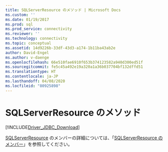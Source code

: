 ```yaml
---
title: SQLServerResource のメソッド | Microsoft Docs
ms.custom: ''
ms.date: 01/19/2017
ms.prod: sql
ms.prod_service: connectivity
ms.reviewer: ''
ms.technology: connectivity
ms.topic: conceptual
ms.assetid: 14d9226b-33df-43d3-a174-1b11ba43ab2e
author: David-Engel
ms.author: v-daenge
ms.openlocfilehash: 66e510fae6910f653b374123582a940d300ed51f
ms.sourcegitcommit: fe5c45a492e19a320a1a36b037704bf132dffd51
ms.translationtype: HT
ms.contentlocale: ja-JP
ms.lasthandoff: 04/08/2020
ms.locfileid: "80925898"
---
```

# <a name="sqlserverresource-methods"></a>SQLServerResource のメソッド
[!INCLUDE[Driver_JDBC_Download](../../../includes/driver_jdbc_download.md)]

  [SQLServerResource](../../../connect/jdbc/reference/sqlserverresource-class.md) のメンバーの詳細については、「[SQLServerResource のメンバー](../../../connect/jdbc/reference/sqlserverresource-members.md)」を参照してください。  
  
  
